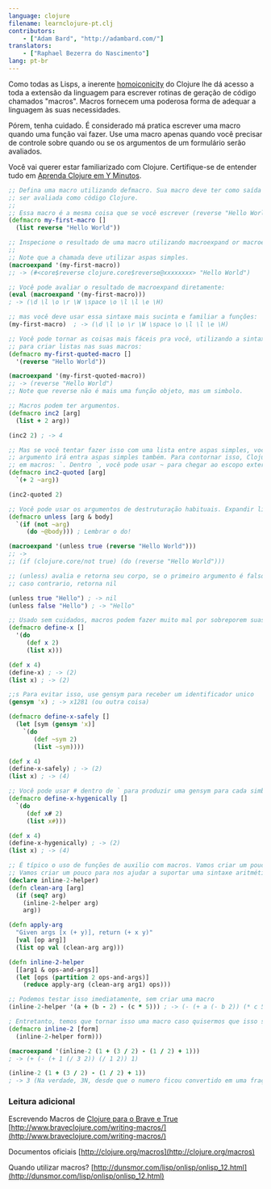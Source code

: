 ```yaml
---
language: clojure
filename: learnclojure-pt.clj
contributors:
    - ["Adam Bard", "http://adambard.com/"]
translators:
    - ["Raphael Bezerra do Nascimento"]
lang: pt-br
---
```


Como todas as Lisps, a inerente [homoiconicity](https://en.wikipedia.org/wiki/Homoiconic)
do Clojure lhe dá acesso a toda a extensão da linguagem 
para escrever rotinas de geração de código chamados "macros". Macros fornecem uma poderosa forma de adequar a linguagem 
às suas necessidades.

Pórem, tenha cuidado. É considerado má pratica escrever uma macro quando uma função vai fazer. Use uma macro apenas 
quando você precisar de controle sobre quando ou se os argumentos de um formulário serão avaliados.

Você vai querer estar familiarizado com Clojure. Certifique-se de entender tudo em 
[Aprenda Clojure em Y Minutos](/docs/clojure/).

```clojure
;; Defina uma macro utilizando defmacro. Sua macro deve ter como saída uma lista que possa
;; ser avaliada como código Clojure.
;;
;; Essa macro é a mesma coisa que se você escrever (reverse "Hello World")
(defmacro my-first-macro []
  (list reverse "Hello World"))

;; Inspecione o resultado de uma macro utilizando macroexpand or macroexpand-1.
;;
;; Note que a chamada deve utilizar aspas simples.
(macroexpand '(my-first-macro))
;; -> (#<core$reverse clojure.core$reverse@xxxxxxxx> "Hello World")

;; Você pode avaliar o resultado de macroexpand diretamente:
(eval (macroexpand '(my-first-macro)))
; -> (\d \l \o \r \W \space \o \l \l \e \H)

;; mas você deve usar essa sintaxe mais sucinta e familiar a funções:
(my-first-macro)  ; -> (\d \l \o \r \W \space \o \l \l \e \H)

;; Você pode tornar as coisas mais fáceis pra você, utilizando a sintaxe de citação mais suscinta
;; para criar listas nas suas macros:
(defmacro my-first-quoted-macro []
  '(reverse "Hello World"))

(macroexpand '(my-first-quoted-macro))
;; -> (reverse "Hello World")
;; Note que reverse não é mais uma função objeto, mas um simbolo.

;; Macros podem ter argumentos.
(defmacro inc2 [arg]
  (list + 2 arg))

(inc2 2) ; -> 4

;; Mas se você tentar fazer isso com uma lista entre aspas simples, você vai receber um erro, por que o 
;; argumento irá entra aspas simples também. Para contornar isso, Clojure prover uma maneira de utilizar aspas simples 
;; em macros: `. Dentro `, você pode usar ~ para chegar ao escopo externo.
(defmacro inc2-quoted [arg]
  `(+ 2 ~arg))

(inc2-quoted 2)

;; Você pode usar os argumentos de destruturação habituais. Expandir lista de variaveis usando ~@
(defmacro unless [arg & body]
  `(if (not ~arg)
     (do ~@body))) ; Lembrar o do!

(macroexpand '(unless true (reverse "Hello World")))
;; ->
;; (if (clojure.core/not true) (do (reverse "Hello World")))

;; (unless) avalia e retorna seu corpo, se o primeiro argumento é falso.
;; caso contrario, retorna nil

(unless true "Hello") ; -> nil
(unless false "Hello") ; -> "Hello"

;; Usado sem cuidados, macros podem fazer muito mal por sobreporem suas variaveis
(defmacro define-x []
  '(do
     (def x 2)
     (list x)))

(def x 4)
(define-x) ; -> (2)
(list x) ; -> (2)

;;s Para evitar isso, use gensym para receber um identificador unico
(gensym 'x) ; -> x1281 (ou outra coisa)

(defmacro define-x-safely []
  (let [sym (gensym 'x)]
    `(do
       (def ~sym 2)
       (list ~sym))))

(def x 4)
(define-x-safely) ; -> (2)
(list x) ; -> (4)

;; Você pode usar # dentro de ` para produzir uma gensym para cada simbolo automaticamente
(defmacro define-x-hygenically []
  `(do
     (def x# 2)
     (list x#)))

(def x 4)
(define-x-hygenically) ; -> (2)
(list x) ; -> (4)

;; É típico o uso de funções de auxilio com macros. Vamos criar um pouco
;; Vamos criar um pouco para nos ajudar a suportar uma sintaxe aritmética inline (estupida)
(declare inline-2-helper)
(defn clean-arg [arg]
  (if (seq? arg)
    (inline-2-helper arg)
    arg))

(defn apply-arg
  "Given args [x (+ y)], return (+ x y)"
  [val [op arg]]
  (list op val (clean-arg arg)))

(defn inline-2-helper
  [[arg1 & ops-and-args]]
  (let [ops (partition 2 ops-and-args)]
    (reduce apply-arg (clean-arg arg1) ops)))

;; Podemos testar isso imediatamente, sem criar uma macro
(inline-2-helper '(a + (b - 2) - (c * 5))) ; -> (- (+ a (- b 2)) (* c 5))

; Entretanto, temos que tornar isso uma macro caso quisermos que isso seja rodado em tempo de compilação
(defmacro inline-2 [form]
  (inline-2-helper form)))

(macroexpand '(inline-2 (1 + (3 / 2) - (1 / 2) + 1)))
; -> (+ (- (+ 1 (/ 3 2)) (/ 1 2)) 1)

(inline-2 (1 + (3 / 2) - (1 / 2) + 1))
; -> 3 (Na verdade, 3N, desde que o numero ficou convertido em uma fração racional com /

```

### Leitura adicional

Escrevendo Macros de [Clojure para o Brave e True](http://www.braveclojure.com/)
[http://www.braveclojure.com/writing-macros/](http://www.braveclojure.com/writing-macros/)

Documentos oficiais 
[http://clojure.org/macros](http://clojure.org/macros)

Quando utilizar macros? 
[http://dunsmor.com/lisp/onlisp/onlisp_12.html](http://dunsmor.com/lisp/onlisp/onlisp_12.html)
